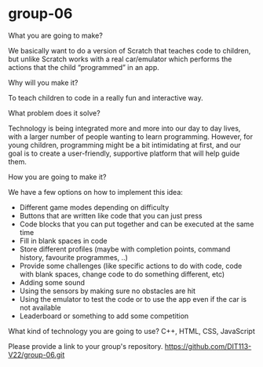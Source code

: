 # group-06

What you are going to make?

We basically want to do a version of Scratch that teaches code to children, but unlike Scratch works with a real car/emulator which performs the actions that the child “programmed” in an app. 

Why will you make it?

To teach children to code in a really fun and interactive way.

What problem does it solve?

Technology is being integrated more and more into our day to day lives, with a larger number of people wanting to learn programming. However, for young children, programming might be a bit intimidating at first, and our goal is to create a user-friendly, supportive platform that will help guide them.

How you are going to make it?

We have a few options on how to implement this idea:
- Different game modes depending on difficulty
- Buttons that are written like code that you can just press
- Code blocks that you can put together and can be executed at the same time
- Fill in blank spaces in code
- Store different profiles (maybe with completion points, command history, favourite programmes, ..)
- Provide some challenges (like specific actions to do with code, code with blank spaces, change code to do something different, etc)
- Adding some sound
- Using the sensors by making sure no obstacles are hit
- Using the emulator to test the code or to use the app even if the car is not available
- Leaderboard or something to add some competition

What kind of technology you are going to use?
C++, HTML, CSS, JavaScript 


Please provide a link to your group's repository.
https://github.com/DIT113-V22/group-06.git
